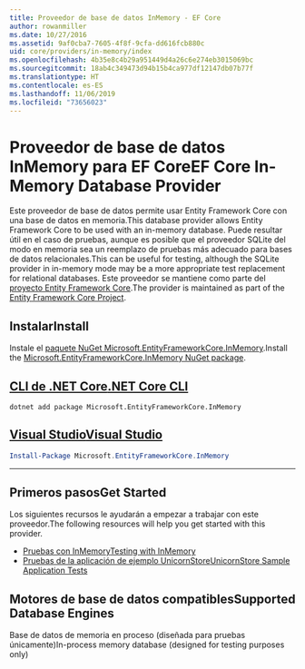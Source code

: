 ```yaml
---
title: Proveedor de base de datos InMemory - EF Core
author: rowanmiller
ms.date: 10/27/2016
ms.assetid: 9af0cba7-7605-4f8f-9cfa-dd616fcb880c
uid: core/providers/in-memory/index
ms.openlocfilehash: 4b35e8c4b29a951449d4a26c6e274eb3015069bc
ms.sourcegitcommit: 18ab4c349473d94b15b4ca977df12147db07b77f
ms.translationtype: HT
ms.contentlocale: es-ES
ms.lasthandoff: 11/06/2019
ms.locfileid: "73656023"
---
```

# <a name="ef-core-in-memory-database-provider"></a><span data-ttu-id="024a4-102">Proveedor de base de datos InMemory para EF Core</span><span class="sxs-lookup"><span data-stu-id="024a4-102">EF Core In-Memory Database Provider</span></span>

<span data-ttu-id="024a4-103">Este proveedor de base de datos permite usar Entity Framework Core con una base de datos en memoria.</span><span class="sxs-lookup"><span data-stu-id="024a4-103">This database provider allows Entity Framework Core to be used with an in-memory database.</span></span> <span data-ttu-id="024a4-104">Puede resultar útil en el caso de pruebas, aunque es posible que el proveedor SQLite del modo en memoria sea un reemplazo de pruebas más adecuado para bases de datos relacionales.</span><span class="sxs-lookup"><span data-stu-id="024a4-104">This can be useful for testing, although the SQLite provider in in-memory mode may be a more appropriate test replacement for relational databases.</span></span> <span data-ttu-id="024a4-105">Este proveedor se mantiene como parte del [proyecto Entity Framework Core](https://github.com/aspnet/EntityFrameworkCore).</span><span class="sxs-lookup"><span data-stu-id="024a4-105">The provider is maintained as part of the [Entity Framework Core Project](https://github.com/aspnet/EntityFrameworkCore).</span></span>

## <a name="install"></a><span data-ttu-id="024a4-106">Instalar</span><span class="sxs-lookup"><span data-stu-id="024a4-106">Install</span></span>

<span data-ttu-id="024a4-107">Instale el [paquete NuGet Microsoft.EntityFrameworkCore.InMemory](https://www.nuget.org/packages/Microsoft.EntityFrameworkCore.InMemory/).</span><span class="sxs-lookup"><span data-stu-id="024a4-107">Install the [Microsoft.EntityFrameworkCore.InMemory NuGet package](https://www.nuget.org/packages/Microsoft.EntityFrameworkCore.InMemory/).</span></span>

## <a name="net-core-clitabdotnet-core-cli"></a>[<span data-ttu-id="024a4-108">CLI de .NET Core</span><span class="sxs-lookup"><span data-stu-id="024a4-108">.NET Core CLI</span></span>](#tab/dotnet-core-cli)

``` console
dotnet add package Microsoft.EntityFrameworkCore.InMemory
```

## <a name="visual-studiotabvs"></a>[<span data-ttu-id="024a4-109">Visual Studio</span><span class="sxs-lookup"><span data-stu-id="024a4-109">Visual Studio</span></span>](#tab/vs)

``` powershell
Install-Package Microsoft.EntityFrameworkCore.InMemory
```

***

## <a name="get-started"></a><span data-ttu-id="024a4-110">Primeros pasos</span><span class="sxs-lookup"><span data-stu-id="024a4-110">Get Started</span></span>

<span data-ttu-id="024a4-111">Los siguientes recursos le ayudarán a empezar a trabajar con este proveedor.</span><span class="sxs-lookup"><span data-stu-id="024a4-111">The following resources will help you get started with this provider.</span></span>

* [<span data-ttu-id="024a4-112">Pruebas con InMemory</span><span class="sxs-lookup"><span data-stu-id="024a4-112">Testing with InMemory</span></span>](../../miscellaneous/testing/in-memory.md)
* [<span data-ttu-id="024a4-113">Pruebas de la aplicación de ejemplo UnicornStore</span><span class="sxs-lookup"><span data-stu-id="024a4-113">UnicornStore Sample Application Tests</span></span>](https://github.com/rowanmiller/UnicornStore/blob/master/UnicornStore/src/UnicornStore.Tests/Controllers/ShippingControllerTests.cs)

## <a name="supported-database-engines"></a><span data-ttu-id="024a4-114">Motores de base de datos compatibles</span><span class="sxs-lookup"><span data-stu-id="024a4-114">Supported Database Engines</span></span>

<span data-ttu-id="024a4-115">Base de datos de memoria en proceso (diseñada para pruebas únicamente)</span><span class="sxs-lookup"><span data-stu-id="024a4-115">In-process memory database (designed for testing purposes only)</span></span>
